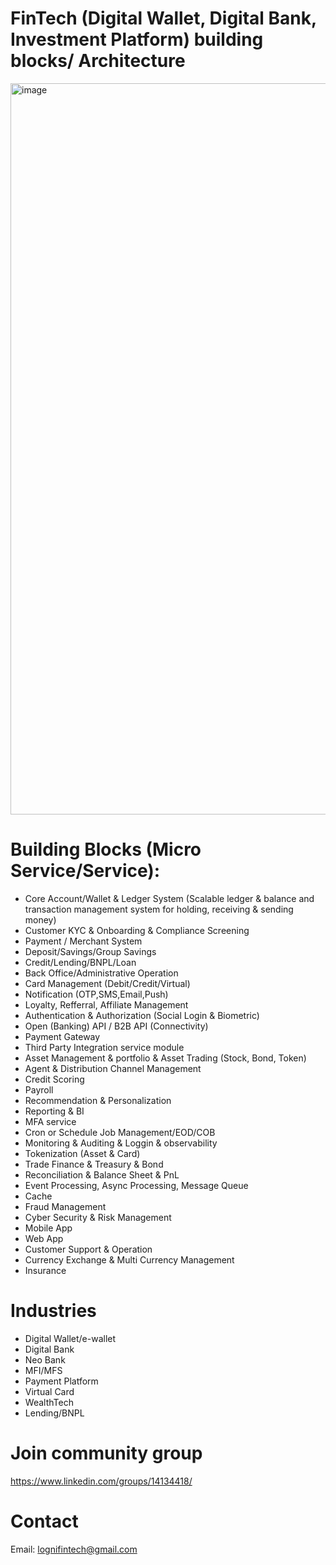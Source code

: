 # FinTech (Digital Wallet, Digital Bank, Investment Platform) building blocks/ Architecture
<img width="1170" alt="image" src="https://github.com/LogNi-FinTech/loofi-architecture/assets/4682274/416ad740-336e-411d-a6aa-1da6d690b9ef">


# Building Blocks (Micro Service/Service): 
- Core Account/Wallet & Ledger System (Scalable ledger & balance and transaction management system for holding, receiving & sending money)
- Customer KYC & Onboarding & Compliance Screening
- Payment / Merchant System
- Deposit/Savings/Group Savings
- Credit/Lending/BNPL/Loan
- Back Office/Administrative Operation
- Card Management (Debit/Credit/Virtual)
- Notification (OTP,SMS,Email,Push)
- Loyalty, Refferral, Affiliate Management
- Authentication & Authorization (Social Login & Biometric)
- Open (Banking) API / B2B API (Connectivity)
- Payment Gateway 
- Third Party Integration service module
- Asset Management & portfolio & Asset Trading (Stock, Bond, Token)
- Agent & Distribution Channel Management
- Credit Scoring
- Payroll
- Recommendation & Personalization
- Reporting & BI
- MFA service
- Cron or Schedule Job Management/EOD/COB
- Monitoring & Auditing & Loggin & observability
- Tokenization (Asset & Card)
- Trade Finance & Treasury & Bond
- Reconciliation & Balance Sheet & PnL
- Event Processing, Async Processing, Message Queue
- Cache 
- Fraud Management
- Cyber Security & Risk Management
- Mobile App
- Web App
- Customer Support & Operation
- Currency Exchange & Multi Currency Management
- Insurance


# Industries
- Digital Wallet/e-wallet
- Digital Bank
- Neo Bank
- MFI/MFS
- Payment Platform
- Virtual Card
- WealthTech
- Lending/BNPL


# Join community group
https://www.linkedin.com/groups/14134418/
# Contact
Email: lognifintech@gmail.com

